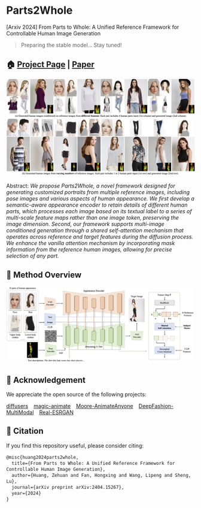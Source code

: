 # Parts2Whole

[Arxiv 2024] From Parts to Whole: A Unified Reference Framework for Controllable Human Image Generation

> Preparing the stable model... Stay tuned!

## 🏠 <a href="https://huanngzh.github.io/Parts2Whole/" target="_blank">Project Page</a> | <a href="https://arxiv.org/abs/2404.15267" target="_blank">Paper</a>

![img:teaser](assets/teaser_mini.png)

Abstract: _We propose Parts2Whole, a novel framework designed for generating customized portraits from multiple reference images, including pose images and various aspects of human appearance. We first develop a semantic-aware appearance encoder to retain details of different human parts, which processes each image based on its textual label to a series of multi-scale feature maps rather than one image token, preserving the image dimension. Second, our framework supports multi-image conditioned generation through a shared self-attention mechanism that operates across reference and target features during the diffusion process. We enhance the vanilla attention mechanism by incorporating mask information from the reference human images, allowing for precise selection of any part._

## 🔨 Method Overview

![img:pipeline](assets/overview.png)

## 🤝 Acknowledgement

We appreciate the open source of the following projects:

[diffusers](https://github.com/huggingface/diffusers) &#8194;
[magic-animate](https://github.com/magic-research/magic-animate) &#8194;
[Moore-AnimateAnyone](https://github.com/MooreThreads/Moore-AnimateAnyone) &#8194;
[DeepFashion-MultiModal](https://github.com/yumingj/DeepFashion-MultiModal) &#8194;
[Real-ESRGAN](https://github.com/xinntao/Real-ESRGAN)

## 📎 Citation

If you find this repository useful, please consider citing:

```
@misc{huang2024parts2whole,
  title={From Parts to Whole: A Unified Reference Framework for Controllable Human Image Generation},
  author={Huang, Zehuan and Fan, Hongxing and Wang, Lipeng and Sheng, Lu},
  journal={arXiv preprint arXiv:2404.15267},
  year={2024}
}
```
